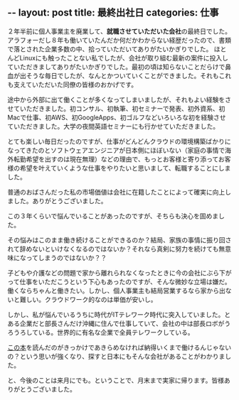 --
layout: post
title: 最終出社日
categories: 仕事
--

２年半前に個人事業主を廃業して、**就職させていただいた会社**の最終日でした。
アラフォーだし８年も働いていたんだか何だかわからない経歴だったので、書類で落とされた企業多数の中、拾っていただいてありがたいかぎりでした。
ほとんどLinuxにも触ったことない私でしたが、会社が取り組む最新の案件に投入していただきましてありがたいかぎりでした。最初の頃は知らないことだらけで鼻血が出そうな毎日でしたが、なんとかついていくことができました。それもこれも支えていただいた同僚の皆様のおかげです。

途中から外部に出て働くことが多くなってしまいましたが、それもよい経験をさせていただきました。初コンサル、初執筆、初セミナーで発表、初外資系、初Macで仕事、初AWS、初GoogleApps、初ゴルフなどいろいろな初を経験させていただきました。大学の夜間英語セミナーにも行かせていただきました。

とても楽しい毎日だったのですが、仕事がどんどんクラウドの環境構築ばかりになってきたのとソフトウェアエンジニアが日本側にほぼいない（家庭の事情で海外転勤希望を出すのは現在無理）などの理由で、もっとお客様と寄り添ってお客様の希望を叶えていくような仕事をやりたいと思いまして、転職することにしました。

普通のおばさんだった私の市場価値は会社に在籍したことによって確実に向上しました。ありがとうございました。

この３年くらいで悩んでいることがあったのですが、そちらも決心を固めました。

その悩みはこのまま働き続けることができるのか？結局、家族の事情に振り回されて辞めないといけなくなるのではないか？それなら真剣に努力を続けても無意味になってしまうのではないか？？

子どもや介護などの問題で家から離れられなくなったときに今の会社にぶら下がって仕事をいただこうという下心もあったのですが、そんな微妙な立場は嫌だ。働くならちゃんと働きたい。しかし、個人事業主も結局営業するなら家から出ないと難しい。クラウドワーク的なのは単価が安いし。

しかし、私が悩んでいるうちに時代がITテレワーク時代に突入していました。とある企業だと部長さんだけ沖縄に住んで仕事していて、会社の中は部長ロボがうろうろしている。世界的に有名な企業で全員テレワークしている。

<a href="http://kamekokamekame.net/?p=88" target="_blank">この本</a>を読んだのがきっかけであきらめなければ納得いくまで働けるんじゃないの？という思いが強くなり、探すと日本にもそんな会社があることがわかりました。

と、今後のことは来月にでも。ということで、月末まで実家に帰ります。皆様ありがとうございました。

